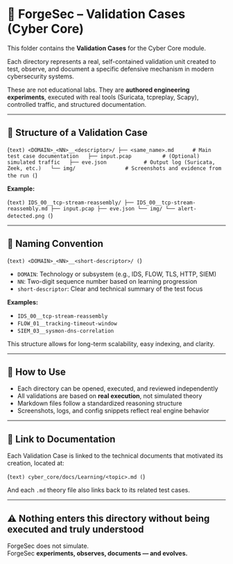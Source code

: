 # 🧪 ForgeSec – Validation Cases (Cyber Core)

This folder contains the **Validation Cases** for the Cyber Core module.

Each directory represents a real, self-contained validation unit created to test, observe, and document a specific defensive mechanism in modern cybersecurity systems.

These are not educational labs. They are **authored engineering experiments**, executed with real tools (Suricata, tcpreplay, Scapy), controlled traffic, and structured documentation.

---

## 📂 Structure of a Validation Case

(```text)
<DOMAIN>_<NN>__<descriptor>/
├── <same_name>.md      # Main test case documentation  
├── input.pcap          # (Optional) simulated traffic  
├── eve.json            # Output log (Suricata, Zeek, etc.)  
└── img/                # Screenshots and evidence from the run
(```)

**Example:**

(```text)
IDS_00__tcp-stream-reassembly/
├── IDS_00__tcp-stream-reassembly.md
├── input.pcap
├── eve.json
└── img/
    └── alert-detected.png
(```)

---

## 🧠 Naming Convention

(```text)
<DOMAIN>_<NN>__<short-descriptor>/
(```)

- `DOMAIN`: Technology or subsystem (e.g., IDS, FLOW, TLS, HTTP, SIEM)
- `NN`: Two-digit sequence number based on learning progression
- `short-descriptor`: Clear and technical summary of the test focus

**Examples:**

- `IDS_00__tcp-stream-reassembly`
- `FLOW_01__tracking-timeout-window`
- `SIEM_03__sysmon-dns-correlation`

This structure allows for long-term scalability, easy indexing, and clarity.

---

## 📘 How to Use

- Each directory can be opened, executed, and reviewed independently
- All validations are based on **real execution**, not simulated theory
- Markdown files follow a standardized reasoning structure
- Screenshots, logs, and config snippets reflect real engine behavior

---

## 🔗 Link to Documentation

Each Validation Case is linked to the technical documents that motivated its creation, located at:

(```text)
cyber_core/docs/Learning/<topic>.md
(```)

And each `.md` theory file also links back to its related test cases.

---

## ⚠️ Nothing enters this directory without being executed and truly understood

ForgeSec does not simulate.  
ForgeSec **experiments, observes, documents — and evolves.**
